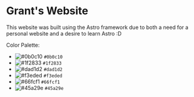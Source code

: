 # Grant's Website

This website was built using the Astro framework due to both a need for a personal website and a desire to learn Astro :D

Color Palette:

- ![#0b0c10](https://placehold.co/15x15/0b0c10/0b0c10.png) `#0b0c10`
- ![#1f2833](https://placehold.co/15x15/1f2833/1f2833.png) `#1f2833`
- ![#dad1d2](https://placehold.co/15x15/dad1d2/dad1d2.png) `#dad1d2`
- ![#f3eded](https://placehold.co/15x15/f3eded/f3eded.png) `#f3eded`
- ![#66fcf1](https://placehold.co/15x15/66fcf1/66fcf1.png) `#66fcf1`
- ![#45a29e](https://placehold.co/15x15/45a29e/45a29e.png) `#45a29e`
